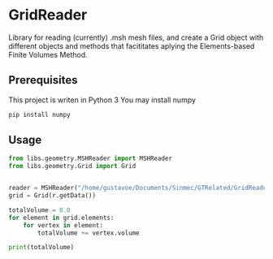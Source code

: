 # GridReader
Library for reading (currently) .msh mesh files, and create a Grid object with different objects and methods that facititates aplying the Elements-based Finite Volumes Method.

## Prerequisites

This project is writen in Python 3
You may install numpy

```bash
pip install numpy
```

## Usage

```python
from libs.geometry.MSHReader import MSHReader
from libs.geometry.Grid import Grid


reader = MSHReader("/home/gustavoe/Documents/Sinmec/GTRelated/GridReader/meshes/Square.msh")
grid = Grid(r.getData())

totalVolume = 0.0
for element in grid.elements:
	for vertex in element:
		totalVolume += vertex.volume

print(totalVolume)
```
